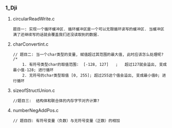 ### 1_Dji

1. circularReadWrite.c

   ```
   题目一: 实现一个循环缓冲区. 循环缓冲区是一个可以无限循环读写的缓冲区. 当缓冲区满了还继续写的话就会覆盖我们还没读取到的数据.
   ```

2. charConvertint.c

   ```
   // 题目二: 当一个char类型的变量, 赋值超过其范围的最大值, 此时应该怎么处理呢?
   /*
       1. 有符号类型char的取值范围:  [-128, 127]   ;   超过127就会溢出, 变成最小值-128; 进行循环
       2. 无符号的char类型取值 [0, 255]; 超过255这个值会溢出, 变成最小值0; 进行循环
   ```
   
3. sizeofStructUnion.c

   ```
   //题目三:  结构体和联合体的内存字节对齐计算?
   ```
   
4. numberNegAddPos.c

   ```
   // 题目四: 有符号变量（负数）与无符号变量（正数）的相加
   ```

   